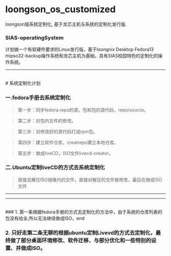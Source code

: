 # loongson_os_customized
loongson版系统定制化, 基于龙芯主机与系统的定制化发行版.

### SIAS-operatingSystem
计划做一个有软硬件要求的Linux发行版，基于loongnix Desktop Fedora13 mipso32-backup操作系统和龙芯主机为基础，具有SIAS校园特色的定制化的操作系统。

***
</br>
# 系统定制化计划

### 一.fedora手册去系统定制化
>第一步：同步fedora.repo的源，包和包的源代码，repo/source。

>第二步：对包内文件的修改。

>第三步：对修改好的源代码打成rpm包。

>第四步：建立软件仓库，creatrepo建立本地仓库。

>第五步：做成liveCD，ISO文件livecd-creator。


### 二.Ubuntu定制liveCD的方式去系统定制化
> 直接去解压ISO镜像内的文件，直接对解压的文件做修改，最后在做成ISO文件

***
***
</br>
### 1. 第一条根据fedora手册的方式去定制化的方法中，由于系统的仓库列表的包没有给全,所以无法继续做成ISO，end

### 2. 只好走第二条无聊的根据ubuntu定制Livevd的方式去定制化，最终做了部分桌面环境修改、软件迁移、与部分优化和一些特别的设置、并做成ISO。
















